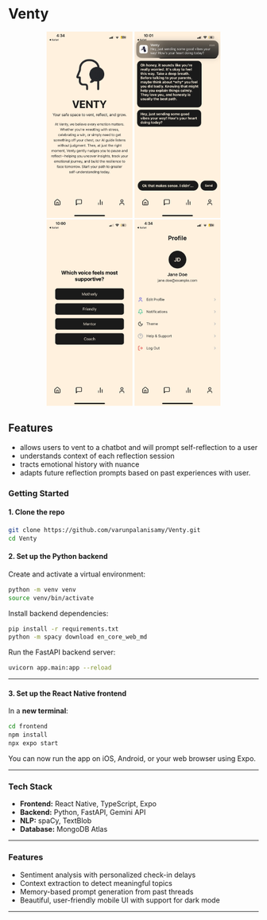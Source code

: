 # Venty

<p align="center">
  <img src="./screenshots/home.jpeg" height="375"/>
  <img src="./screenshots/notif.jpeg" height="375"/>
  <img src="./screenshots/question.jpeg" height="375"/>
  <img src="./screenshots/profile.jpeg" height="375"/>
</p>

## Features
* allows users to vent to a chatbot and will prompt self-reflection to a user
* understands context of each reflection session
* tracts emotional history with nuance
* adapts future reflection prompts based on past experiences with user.



### Getting Started

#### 1. Clone the repo
```bash
git clone https://github.com/varunpalanisamy/Venty.git
cd Venty
```

#### 2. Set up the Python backend

Create and activate a virtual environment:
```bash
python -m venv venv
source venv/bin/activate
```

Install backend dependencies:
```bash
pip install -r requirements.txt
python -m spacy download en_core_web_md
```

Run the FastAPI backend server:
```bash
uvicorn app.main:app --reload
```

---

#### 3. Set up the React Native frontend

In a **new terminal**:

```bash
cd frontend
npm install
npx expo start
```

You can now run the app on iOS, Android, or your web browser using Expo.

---

### Tech Stack

- **Frontend:** React Native, TypeScript, Expo
- **Backend:** Python, FastAPI, Gemini API
- **NLP:** spaCy, TextBlob
- **Database:** MongoDB Atlas

---

### Features

- Sentiment analysis with personalized check-in delays
- Context extraction to detect meaningful topics
- Memory-based prompt generation from past threads
- Beautiful, user-friendly mobile UI with support for dark mode

---
